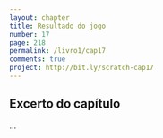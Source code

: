 ```yaml
---
layout: chapter
title: Resultado do jogo
number: 17
page: 218
permalink: /livro1/cap17
comments: true
project: http://bit.ly/scratch-cap17
---
```


## Excerto do capítulo


…